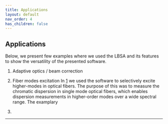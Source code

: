```yaml
---
title: Applications
layout: default
nav_order: 4
has_children: false
---
```

## [](#header-2)Applications

Below, we present few examples where we used the LBSA and its features to show the versatility of the presented software.



1) Adaptive optics / beam correction 



2) Fiber modes excitation
In [1](https://doi.org/10.1364/OE.422736) we used the software to selectively excite higher-modes in optical fibers. The purpose of this was to measure the chromatic dispersion in single mode optical fibers, which enables dispersion measurements in higher-order modes over a wide spectral range. The examplary 


3) 

----

